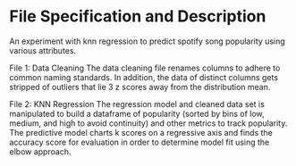# File Specification and Description
An experiment with knn regression to predict spotify song popularity using various attributes. 


File 1: Data Cleaning
The data cleaning file renames columns to adhere to common naming standards. In addition, the data of distinct columns gets stripped of outliers that lie 3 z scores away from the distribution mean.

File 2: KNN Regression
The regression model and cleaned data set is manipulated to build a dataframe of popularity (sorted by bins of low, medium, and high to avoid continuity) and other metrics to track popularity. The predictive model charts k scores on a regressive axis and finds the accuracy score for evaluation in order to determine model fit using the elbow approach. 
